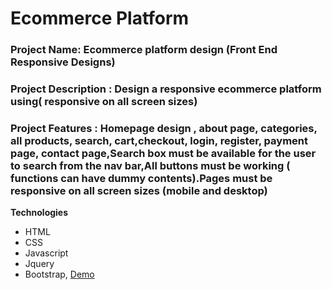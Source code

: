 # Ecommerce Platform

### Project Name: Ecommerce platform design (Front End Responsive Designs)
### Project Description : Design a responsive ecommerce platform using( responsive on all screen sizes)
### Project Features : Homepage design , about page, categories, all products, search, cart,checkout, login, register, payment page, contact page,Search box must be available for the user to search from the nav bar,All buttons must be working ( functions can have dummy contents).Pages must be responsive on all screen sizes (mobile and desktop)
**Technologies**
- HTML
- CSS
- Javascript
- Jquery
- Bootstrap, 
[Demo](https://abiola-farounbi.github.io/Ecommerce-Platform/index.html)
